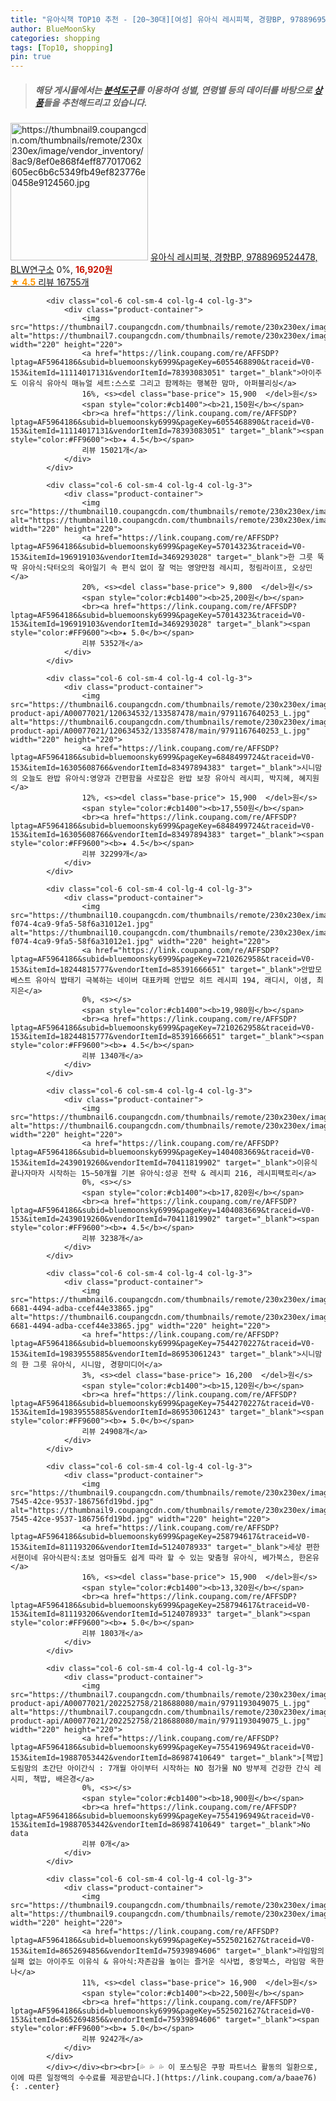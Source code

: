 ```yaml
---
title: "유아식책 TOP10 추천 - [20~30대][여성] 유아식 레시피북, 경향BP, 9788969524478, BLW연구소"
author: BlueMoonSky
categories: shopping
tags: [Top10, shopping]
pin: true
---
```


> ##### 해당 게시물에서는 [**분석도구**](https://itemscout.io/)를 이용하여 **성별**, **연령별** 등의 데이터를 바탕으로 [**상품**](https://link.coupang.com/a/baae76)들을 추천해드리고 있습니다.
<div class="container"><div class="row">
            <div class="col-6 col-sm-4 col-lg-4 col-lg-3">
                <div class="product-container">
                    <img src="https://thumbnail9.coupangcdn.com/thumbnails/remote/230x230ex/image/vendor_inventory/8ac9/8ef0e868f4eff877017062605ec6b6c5349fb49ef823776e0458e9124560.jpg" alt="https://thumbnail9.coupangcdn.com/thumbnails/remote/230x230ex/image/vendor_inventory/8ac9/8ef0e868f4eff877017062605ec6b6c5349fb49ef823776e0458e9124560.jpg" width="220" height="220">
                    <a href="https://link.coupang.com/re/AFFSDP?lptag=AF5964186&subid=bluemoonsky6999&pageKey=5056028006&traceid=V0-153&itemId=6823745655&vendorItemId=74239374542" target="_blank">유아식 레시피북, 경향BP, 9788969524478, BLW연구소</a>
                    0%, <s></s> 
                    <span style="color:#cb1400"><b>16,920원</b></span>
                    <br><a href="https://link.coupang.com/re/AFFSDP?lptag=AF5964186&subid=bluemoonsky6999&pageKey=5056028006&traceid=V0-153&itemId=6823745655&vendorItemId=74239374542" target="_blank"><span style="color:#FF9600"><b>★ 4.5</b></span>
                    리뷰 16755개</a>
                </div>
            </div>
            
            <div class="col-6 col-sm-4 col-lg-4 col-lg-3">
                <div class="product-container">
                    <img src="https://thumbnail7.coupangcdn.com/thumbnails/remote/230x230ex/image/rs_quotation_api/wlegjkeg/9c7ab9a7ad4f4960ac7f2852597d6d36.jpg" alt="https://thumbnail7.coupangcdn.com/thumbnails/remote/230x230ex/image/rs_quotation_api/wlegjkeg/9c7ab9a7ad4f4960ac7f2852597d6d36.jpg" width="220" height="220">
                    <a href="https://link.coupang.com/re/AFFSDP?lptag=AF5964186&subid=bluemoonsky6999&pageKey=6055468890&traceid=V0-153&itemId=11114017131&vendorItemId=78393083051" target="_blank">아이주도 이유식 유아식 매뉴얼 세트:스스로 그리고 함께하는 행복한 맘마, 아퍼블리싱</a>
                    16%, <s><del class="base-price"> 15,900  </del>원</s> 
                    <span style="color:#cb1400"><b>21,150원</b></span>
                    <br><a href="https://link.coupang.com/re/AFFSDP?lptag=AF5964186&subid=bluemoonsky6999&pageKey=6055468890&traceid=V0-153&itemId=11114017131&vendorItemId=78393083051" target="_blank"><span style="color:#FF9600"><b>★ 4.5</b></span>
                    리뷰 15021개</a>
                </div>
            </div>
            
            <div class="col-6 col-sm-4 col-lg-4 col-lg-3">
                <div class="product-container">
                    <img src="https://thumbnail10.coupangcdn.com/thumbnails/remote/230x230ex/image/vendor_inventory/58f7/552cde0e952d1a57a899626ce8c6b32a6b7830e08e7ca7c2c5fe5985fb47.jpg" alt="https://thumbnail10.coupangcdn.com/thumbnails/remote/230x230ex/image/vendor_inventory/58f7/552cde0e952d1a57a899626ce8c6b32a6b7830e08e7ca7c2c5fe5985fb47.jpg" width="220" height="220">
                    <a href="https://link.coupang.com/re/AFFSDP?lptag=AF5964186&subid=bluemoonsky6999&pageKey=57014323&traceid=V0-153&itemId=196919103&vendorItemId=3469293028" target="_blank">한 그릇 뚝딱 유아식:닥터오의 육아일기 속 편식 없이 잘 먹는 영양만점 레시피, 청림라이프, 오상민</a>
                    20%, <s><del class="base-price"> 9,800  </del>원</s> 
                    <span style="color:#cb1400"><b>25,200원</b></span>
                    <br><a href="https://link.coupang.com/re/AFFSDP?lptag=AF5964186&subid=bluemoonsky6999&pageKey=57014323&traceid=V0-153&itemId=196919103&vendorItemId=3469293028" target="_blank"><span style="color:#FF9600"><b>★ 5.0</b></span>
                    리뷰 5352개</a>
                </div>
            </div>
            
            <div class="col-6 col-sm-4 col-lg-4 col-lg-3">
                <div class="product-container">
                    <img src="https://thumbnail6.coupangcdn.com/thumbnails/remote/230x230ex/image/retail-product-api/A00077021/120634532/133587478/main/9791167640253_L.jpg" alt="https://thumbnail6.coupangcdn.com/thumbnails/remote/230x230ex/image/retail-product-api/A00077021/120634532/133587478/main/9791167640253_L.jpg" width="220" height="220">
                    <a href="https://link.coupang.com/re/AFFSDP?lptag=AF5964186&subid=bluemoonsky6999&pageKey=6848499724&traceid=V0-153&itemId=16305608766&vendorItemId=83497894383" target="_blank">시니맘의 오늘도 완밥 유아식:영양과 간편함을 사로잡은 완밥 보장 유아식 레시피, 박지혜, 혜지원</a>
                    12%, <s><del class="base-price"> 15,900  </del>원</s> 
                    <span style="color:#cb1400"><b>17,550원</b></span>
                    <br><a href="https://link.coupang.com/re/AFFSDP?lptag=AF5964186&subid=bluemoonsky6999&pageKey=6848499724&traceid=V0-153&itemId=16305608766&vendorItemId=83497894383" target="_blank"><span style="color:#FF9600"><b>★ 4.5</b></span>
                    리뷰 32299개</a>
                </div>
            </div>
            
            <div class="col-6 col-sm-4 col-lg-4 col-lg-3">
                <div class="product-container">
                    <img src="https://thumbnail10.coupangcdn.com/thumbnails/remote/230x230ex/image/retail/images/2023/03/20/16/4/b16b62b4-f074-4ca9-9fa5-58f6a31012e1.jpg" alt="https://thumbnail10.coupangcdn.com/thumbnails/remote/230x230ex/image/retail/images/2023/03/20/16/4/b16b62b4-f074-4ca9-9fa5-58f6a31012e1.jpg" width="220" height="220">
                    <a href="https://link.coupang.com/re/AFFSDP?lptag=AF5964186&subid=bluemoonsky6999&pageKey=7210262958&traceid=V0-153&itemId=18244815777&vendorItemId=85391666651" target="_blank">안밥모 베스트 유아식 밥태기 극복하는 네이버 대표카페 안밥모 히트 레시피 194, 래디시, 이샘, 최지은</a>
                    0%, <s></s> 
                    <span style="color:#cb1400"><b>19,980원</b></span>
                    <br><a href="https://link.coupang.com/re/AFFSDP?lptag=AF5964186&subid=bluemoonsky6999&pageKey=7210262958&traceid=V0-153&itemId=18244815777&vendorItemId=85391666651" target="_blank"><span style="color:#FF9600"><b>★ 4.5</b></span>
                    리뷰 1340개</a>
                </div>
            </div>
            
            <div class="col-6 col-sm-4 col-lg-4 col-lg-3">
                <div class="product-container">
                    <img src="https://thumbnail6.coupangcdn.com/thumbnails/remote/230x230ex/image/vendor_inventory/2fae/7565b45430468715de768e0e38bb58892c3b96366d03daf7dafbf2fa923c.png" alt="https://thumbnail6.coupangcdn.com/thumbnails/remote/230x230ex/image/vendor_inventory/2fae/7565b45430468715de768e0e38bb58892c3b96366d03daf7dafbf2fa923c.png" width="220" height="220">
                    <a href="https://link.coupang.com/re/AFFSDP?lptag=AF5964186&subid=bluemoonsky6999&pageKey=1404083669&traceid=V0-153&itemId=2439019260&vendorItemId=70411819902" target="_blank">이유식 끝나자마자 시작하는 15~50개월 기본 유아식:성공 전략 & 레시피 216, 레시피팩토리</a>
                    0%, <s></s> 
                    <span style="color:#cb1400"><b>17,820원</b></span>
                    <br><a href="https://link.coupang.com/re/AFFSDP?lptag=AF5964186&subid=bluemoonsky6999&pageKey=1404083669&traceid=V0-153&itemId=2439019260&vendorItemId=70411819902" target="_blank"><span style="color:#FF9600"><b>★ 4.5</b></span>
                    리뷰 3238개</a>
                </div>
            </div>
            
            <div class="col-6 col-sm-4 col-lg-4 col-lg-3">
                <div class="product-container">
                    <img src="https://thumbnail6.coupangcdn.com/thumbnails/remote/230x230ex/image/retail/images/2023/08/22/16/7/d3481bf7-6681-4494-adba-ccef44e33865.jpg" alt="https://thumbnail6.coupangcdn.com/thumbnails/remote/230x230ex/image/retail/images/2023/08/22/16/7/d3481bf7-6681-4494-adba-ccef44e33865.jpg" width="220" height="220">
                    <a href="https://link.coupang.com/re/AFFSDP?lptag=AF5964186&subid=bluemoonsky6999&pageKey=7544270227&traceid=V0-153&itemId=19839555885&vendorItemId=86953061243" target="_blank">시니맘의 한 그릇 유아식, 시니맘, 경향미디어</a>
                    3%, <s><del class="base-price"> 16,200  </del>원</s> 
                    <span style="color:#cb1400"><b>15,120원</b></span>
                    <br><a href="https://link.coupang.com/re/AFFSDP?lptag=AF5964186&subid=bluemoonsky6999&pageKey=7544270227&traceid=V0-153&itemId=19839555885&vendorItemId=86953061243" target="_blank"><span style="color:#FF9600"><b>★ 5.0</b></span>
                    리뷰 24908개</a>
                </div>
            </div>
            
            <div class="col-6 col-sm-4 col-lg-4 col-lg-3">
                <div class="product-container">
                    <img src="https://thumbnail9.coupangcdn.com/thumbnails/remote/230x230ex/image/retail/images/2019/07/19/21/9/3a0a1dcb-7545-42ce-9537-186756fd19bd.jpg" alt="https://thumbnail9.coupangcdn.com/thumbnails/remote/230x230ex/image/retail/images/2019/07/19/21/9/3a0a1dcb-7545-42ce-9537-186756fd19bd.jpg" width="220" height="220">
                    <a href="https://link.coupang.com/re/AFFSDP?lptag=AF5964186&subid=bluemoonsky6999&pageKey=258794617&traceid=V0-153&itemId=811193206&vendorItemId=5124078933" target="_blank">세상 편한 서현이네 유아식판식:초보 엄마들도 쉽게 따라 할 수 있는 맞춤형 유아식, 베가북스, 한온유</a>
                    16%, <s><del class="base-price"> 15,900  </del>원</s> 
                    <span style="color:#cb1400"><b>13,320원</b></span>
                    <br><a href="https://link.coupang.com/re/AFFSDP?lptag=AF5964186&subid=bluemoonsky6999&pageKey=258794617&traceid=V0-153&itemId=811193206&vendorItemId=5124078933" target="_blank"><span style="color:#FF9600"><b>★ 5.0</b></span>
                    리뷰 1803개</a>
                </div>
            </div>
            
            <div class="col-6 col-sm-4 col-lg-4 col-lg-3">
                <div class="product-container">
                    <img src="https://thumbnail7.coupangcdn.com/thumbnails/remote/230x230ex/image/retail-product-api/A00077021/202252758/218688080/main/9791193049075_L.jpg" alt="https://thumbnail7.coupangcdn.com/thumbnails/remote/230x230ex/image/retail-product-api/A00077021/202252758/218688080/main/9791193049075_L.jpg" width="220" height="220">
                    <a href="https://link.coupang.com/re/AFFSDP?lptag=AF5964186&subid=bluemoonsky6999&pageKey=7554196949&traceid=V0-153&itemId=19887053442&vendorItemId=86987410649" target="_blank">[책밥]도림맘의 초간단 아이간식 : 7개월 아이부터 시작하는 NO 첨가물 NO 방부제 건강한 간식 레시피, 책밥, 배은경</a>
                    0%, <s></s> 
                    <span style="color:#cb1400"><b>18,900원</b></span>
                    <br><a href="https://link.coupang.com/re/AFFSDP?lptag=AF5964186&subid=bluemoonsky6999&pageKey=7554196949&traceid=V0-153&itemId=19887053442&vendorItemId=86987410649" target="_blank">No data
                    리뷰 0개</a>
                </div>
            </div>
            
            <div class="col-6 col-sm-4 col-lg-4 col-lg-3">
                <div class="product-container">
                    <img src="https://thumbnail9.coupangcdn.com/thumbnails/remote/230x230ex/image/rs_quotation_api/wssbyyoy/bfcfa39c1e2b44c7ab28fd57a5adb2b5.jpg" alt="https://thumbnail9.coupangcdn.com/thumbnails/remote/230x230ex/image/rs_quotation_api/wssbyyoy/bfcfa39c1e2b44c7ab28fd57a5adb2b5.jpg" width="220" height="220">
                    <a href="https://link.coupang.com/re/AFFSDP?lptag=AF5964186&subid=bluemoonsky6999&pageKey=5525021627&traceid=V0-153&itemId=8652694856&vendorItemId=75939894606" target="_blank">라임맘의 실패 없는 아이주도 이유식 & 유아식:자존감을 높이는 즐거운 식사법, 중앙북스, 라임맘 옥한나</a>
                    11%, <s><del class="base-price"> 16,900  </del>원</s> 
                    <span style="color:#cb1400"><b>22,500원</b></span>
                    <br><a href="https://link.coupang.com/re/AFFSDP?lptag=AF5964186&subid=bluemoonsky6999&pageKey=5525021627&traceid=V0-153&itemId=8652694856&vendorItemId=75939894606" target="_blank"><span style="color:#FF9600"><b>★ 5.0</b></span>
                    리뷰 9242개</a>
                </div>
            </div>
            </div></div><br><br>[💦 💦 💦 이 포스팅은 쿠팡 파트너스 활동의 일환으로, 이에 따른 일정액의 수수료를 제공받습니다.](https://link.coupang.com/a/baae76){: .center}